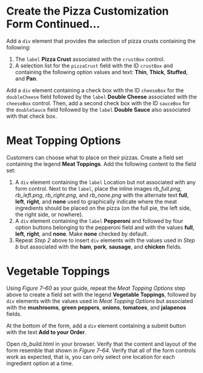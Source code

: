 # Create the Pizza Customization Form Continued...

Add a `div` element that provides the selection of pizza crusts containing the following:
1. The `label` **Pizza Crust** associated with the `crustBox` control.
2. A selection list for the `pizzaCrust` field with the ID `crustBox` and containing the following option values and text: **Thin**, **Thick**, **Stuffed**, and **Pan**.

Add a `div` element containing a check box with the ID `cheeseBox` for the `doubleCheese` field followed by the `label` **Double Cheese** associated with the `cheeseBox` control. Then, add a second check box with the ID `sauceBox` for the `doubleSauce` field followed by the `label` **Double Sauce** also associated with that check box.

# Meat Topping Options

Customers can choose what to place on their pizzas. Create a field set containing the legend **Meat Toppings**. Add the following content to the field set:
1. A `div` element containing the `label` Location but not associated with any form control. Next to the `label`, place the inline images *rb_full.png*, *rb_left.png*, *rb_right.png*, and *rb_none.png* with the alternate text **full**, **left**, **right**, and **none** used to graphically indicate where the meat ingredients should be placed on the pizza (on the full pie, the left side, the right side, or nowhere).
2. A `div` element containing the `label` **Pepperoni** and followed by four option buttons belonging to the pepperoni field and with the values **full**, **left**, **right**, and **none**. Make **none** checked by default.
3. Repeat *Step 2* above to insert `div` elements with the values used in *Step b* but associated with the **ham**, **pork**, **sausage**, and **chicken** fields.

# Vegetable Toppings

Using *Figure 7–60* as your guide, repeat the *Meat Topping Options* step above to create a field set with the legend **Vegetable Toppings**, followed by `div` elements with the values used in *Meat Topping Options* but associated with the **mushrooms**, **green peppers**, **onions**, **tomatoes**, and **jalapenos** fields.

At the bottom of the form, add a `div` element containing a submit button with the text **Add to your Order**.

Open *rb_build.html* in your browser. Verify that the content and layout of the form resemble that shown in *Figure 7–64*. Verify that all of the form controls work as expected, that is, you can only select one location for each ingredient option at a time.

